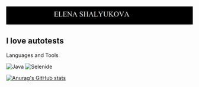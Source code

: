![Header](assets/Безымянный.png)

## I love autotests

Languages and Tools

![Java](https://img.shields.io/badge/-Java-008?style=for-the-badge&logo=java&logoColor=00aaff)
![Selenide](https://img.shields.io/badge/-Selenide-008?style=for-the-badge&logo=flutter&logoColor=47C5FB)


[![Anurag's GitHub stats](https://github-readme-stats.vercel.app/api?username=aletcas&show_icons=true)](https://github.com/anuraghazra/github-readme-stats&count_private=true)